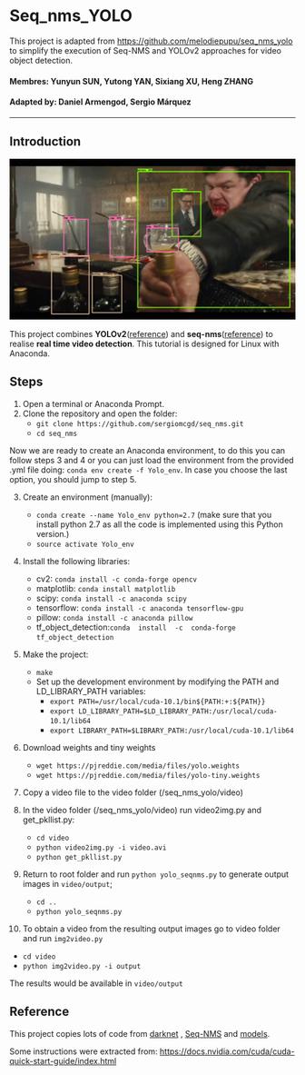 # Seq_nms_YOLO
This project is adapted from https://github.com/melodiepupu/seq_nms_yolo to simplify the execution of Seq-NMS and YOLOv2 approaches for video object detection.
#### Membres: Yunyun SUN, Yutong YAN, Sixiang XU, Heng ZHANG
#### Adapted by: Daniel Armengod, Sergio Márquez

---

## Introduction

![](img/index.jpg) 

This project combines **YOLOv2**([reference](https://arxiv.org/abs/1506.02640)) and **seq-nms**([reference](https://arxiv.org/abs/1602.08465)) to realise **real time video detection**.
This tutorial is designed for Linux with Anaconda.

## Steps
1. Open a terminal or Anaconda Prompt.
2. Clone the repository and open the folder: 
   - `git clone https://github.com/sergiomcgd/seq_nms.git`
   - `cd seq_nms`
   
Now we are ready to create an Anaconda environment, to do this you can follow steps 3 and 4 or you can just load the environment from the provided .yml file doing: `conda env create -f Yolo_env`. In case you choose the last option, you should jump to step 5. 

3. Create an environment (manually):
   - `conda create --name Yolo_env python=2.7` (make sure that you install python 2.7 as all the code is implemented using this Python version.)
   - `source activate Yolo_env`
4. Install the following libraries:
   - cv2: `conda install -c conda-forge opencv`
   - matplotlib: `conda install matplotlib`
   - scipy: `conda install -c anaconda scipy`
   - tensorflow: `conda install -c anaconda tensorflow-gpu`
   - pillow: `conda install -c anaconda pillow`
   - tf_object_detection:`conda  install  -c  conda-forge tf_object_detection`
5. Make the project:
   - `make`
   - Set up the development environment by modifying the PATH and LD_LIBRARY_PATH variables:
      - `export PATH=/usr/local/cuda-10.1/bin${PATH:+:${PATH}}`
      - `export LD_LIBRARY_PATH=$LD_LIBRARY_PATH:/usr/local/cuda-10.1/lib64`
      - `export LIBRARY_PATH=$LIBRARY_PATH:/usr/local/cuda-10.1/lib64`
   
6. Download weights and tiny weights
   - `wget https://pjreddie.com/media/files/yolo.weights`
   - `wget https://pjreddie.com/media/files/yolo-tiny.weights`
7. Copy a video file to the video folder (/seq_nms_yolo/video)
8. In the video folder (/seq_nms_yolo/video) run video2img.py and get_pkllist.py:
   - `cd video`
   - `python video2img.py -i video.avi`
   - `python get_pkllist.py`
9. Return to root folder and run `python yolo_seqnms.py` to generate output images in `video/output`;
   - `cd ..`
   - `python yolo_seqnms.py`
10. To obtain a video from the resulting output images go to video folder and run `img2video.py`
   - `cd video`
   - `python img2video.py -i output`

The results would be available in `video/output`

## Reference

This project copies lots of code from [darknet](https://github.com/pjreddie/darknet) , [Seq-NMS](https://github.com/lrghust/Seq-NMS) and  [models](https://github.com/tensorflow/models).

Some instructions were extracted from: https://docs.nvidia.com/cuda/cuda-quick-start-guide/index.html


